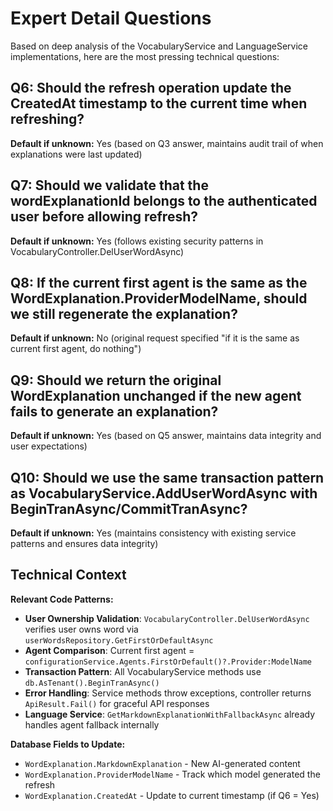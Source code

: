 # Expert Detail Questions

Based on deep analysis of the VocabularyService and LanguageService implementations, here are the most pressing technical questions:

## Q6: Should the refresh operation update the CreatedAt timestamp to the current time when refreshing?
**Default if unknown:** Yes (based on Q3 answer, maintains audit trail of when explanations were last updated)

## Q7: Should we validate that the wordExplanationId belongs to the authenticated user before allowing refresh?
**Default if unknown:** Yes (follows existing security patterns in VocabularyController.DelUserWordAsync)

## Q8: If the current first agent is the same as the WordExplanation.ProviderModelName, should we still regenerate the explanation?
**Default if unknown:** No (original request specified "if it is the same as current first agent, do nothing")

## Q9: Should we return the original WordExplanation unchanged if the new agent fails to generate an explanation?
**Default if unknown:** Yes (based on Q5 answer, maintains data integrity and user expectations)

## Q10: Should we use the same transaction pattern as VocabularyService.AddUserWordAsync with BeginTranAsync/CommitTranAsync?
**Default if unknown:** Yes (maintains consistency with existing service patterns and ensures data integrity)

## Technical Context

**Relevant Code Patterns:**
- **User Ownership Validation**: `VocabularyController.DelUserWordAsync` verifies user owns word via `userWordsRepository.GetFirstOrDefaultAsync`
- **Agent Comparison**: Current first agent = `configurationService.Agents.FirstOrDefault()?.Provider:ModelName`
- **Transaction Pattern**: All VocabularyService methods use `db.AsTenant().BeginTranAsync()` 
- **Error Handling**: Service methods throw exceptions, controller returns `ApiResult.Fail()` for graceful API responses
- **Language Service**: `GetMarkdownExplanationWithFallbackAsync` already handles agent fallback internally

**Database Fields to Update:**
- `WordExplanation.MarkdownExplanation` - New AI-generated content
- `WordExplanation.ProviderModelName` - Track which model generated the refresh  
- `WordExplanation.CreatedAt` - Update to current timestamp (if Q6 = Yes)